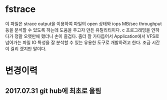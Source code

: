 # fstrace

이 파일은 strace output을 이용하여 파일의 open 상태와 iops MB/sec throughput 등을 분석할 수 있도록 하는데 도움을 주고자 만든 유틸리티이다.
c 프로그래밍을 안하다가 정말 오랫만에 했더니 손이 즐겁다. 좀더 잘 가다듭어서 Application에서 VFS로 넘어가는 파일 IO 특성을 잘 분석할 수 있는 유용한 도구로 개발하려고 한다.
조금 시간이 걸리 겠지만 말이다.

# 변경이력
## 2017.07.31 git hub에 최초로 올림


